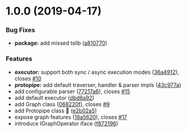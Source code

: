 # 1.0.0 (2019-04-17)


### Bug Fixes

* **package:** add missed tslib ([a810770](https://github.com/qiwi/protopipe/commit/a810770))


### Features

* **executor:** support both sync / async execution modes ([36a4912](https://github.com/qiwi/protopipe/commit/36a4912)), closes [#10](https://github.com/qiwi/protopipe/issues/10)
* **protopipe:** add default traverser, handler & parser impls ([43c977a](https://github.com/qiwi/protopipe/commit/43c977a))
* add configurable parser ([77217a6](https://github.com/qiwi/protopipe/commit/77217a6)), closes [#15](https://github.com/qiwi/protopipe/issues/15)
* add default executor ([dbd8a92](https://github.com/qiwi/protopipe/commit/dbd8a92))
* add Graph class ([068220f](https://github.com/qiwi/protopipe/commit/068220f)), closes [#9](https://github.com/qiwi/protopipe/issues/9)
* add Protopipe class 🎉 ([e2b02a5](https://github.com/qiwi/protopipe/commit/e2b02a5))
* expose graph features ([18a5620](https://github.com/qiwi/protopipe/commit/18a5620)), closes [#17](https://github.com/qiwi/protopipe/issues/17)
* introduce IGraphOperator iface ([f872196](https://github.com/qiwi/protopipe/commit/f872196))
